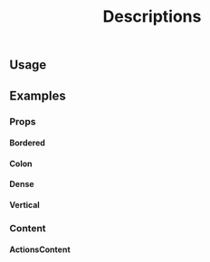 ﻿---
title: Descriptions
desc: "Display multiple fields."
related:
  - /blazor/components/lists
  - /blazor/components/data-tables
  - /blazor/components/not-grouped
---

<app-alert type='warning' content='This component will be introduced in `1.0.0-rc.4`.'></app-alert>

## Usage

<masa-example file="Examples.labs.descriptions.Usage"></masa-example>

## Examples

### Props

#### Bordered

<masa-example file="Examples.labs.descriptions.Bordered"></masa-example>

#### Colon

<masa-example file="Examples.labs.descriptions.Colon"></masa-example>

#### Dense

<masa-example file="Examples.labs.descriptions.Dense"></masa-example>

#### Vertical

<masa-example file="Examples.labs.descriptions.Vertical"></masa-example>

### Content

#### ActionsContent

<masa-example file="Examples.labs.descriptions.Actions"></masa-example>
